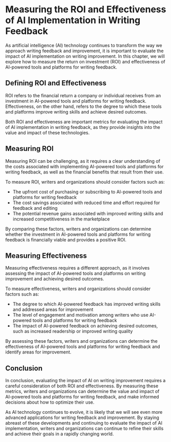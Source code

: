 Measuring the ROI and Effectiveness of AI Implementation in Writing Feedback
===========================================================================================================================================

As artificial intelligence (AI) technology continues to transform the way we approach writing feedback and improvement, it is important to evaluate the impact of AI implementation on writing improvement. In this chapter, we will explore how to measure the return on investment (ROI) and effectiveness of AI-powered tools and platforms for writing feedback.

Defining ROI and Effectiveness
------------------------------

ROI refers to the financial return a company or individual receives from an investment in AI-powered tools and platforms for writing feedback. Effectiveness, on the other hand, refers to the degree to which these tools and platforms improve writing skills and achieve desired outcomes.

Both ROI and effectiveness are important metrics for evaluating the impact of AI implementation in writing feedback, as they provide insights into the value and impact of these technologies.

Measuring ROI
-------------

Measuring ROI can be challenging, as it requires a clear understanding of the costs associated with implementing AI-powered tools and platforms for writing feedback, as well as the financial benefits that result from their use.

To measure ROI, writers and organizations should consider factors such as:

* The upfront cost of purchasing or subscribing to AI-powered tools and platforms for writing feedback
* The cost savings associated with reduced time and effort required for feedback and editing
* The potential revenue gains associated with improved writing skills and increased competitiveness in the marketplace

By comparing these factors, writers and organizations can determine whether the investment in AI-powered tools and platforms for writing feedback is financially viable and provides a positive ROI.

Measuring Effectiveness
-----------------------

Measuring effectiveness requires a different approach, as it involves assessing the impact of AI-powered tools and platforms on writing improvement and achieving desired outcomes.

To measure effectiveness, writers and organizations should consider factors such as:

* The degree to which AI-powered feedback has improved writing skills and addressed areas for improvement
* The level of engagement and motivation among writers who use AI-powered tools and platforms for writing feedback
* The impact of AI-powered feedback on achieving desired outcomes, such as increased readership or improved writing quality

By assessing these factors, writers and organizations can determine the effectiveness of AI-powered tools and platforms for writing feedback and identify areas for improvement.

Conclusion
----------

In conclusion, evaluating the impact of AI on writing improvement requires a careful consideration of both ROI and effectiveness. By measuring these metrics, writers and organizations can determine the value and impact of AI-powered tools and platforms for writing feedback, and make informed decisions about how to optimize their use.

As AI technology continues to evolve, it is likely that we will see even more advanced applications for writing feedback and improvement. By staying abreast of these developments and continuing to evaluate the impact of AI implementation, writers and organizations can continue to refine their skills and achieve their goals in a rapidly changing world.
